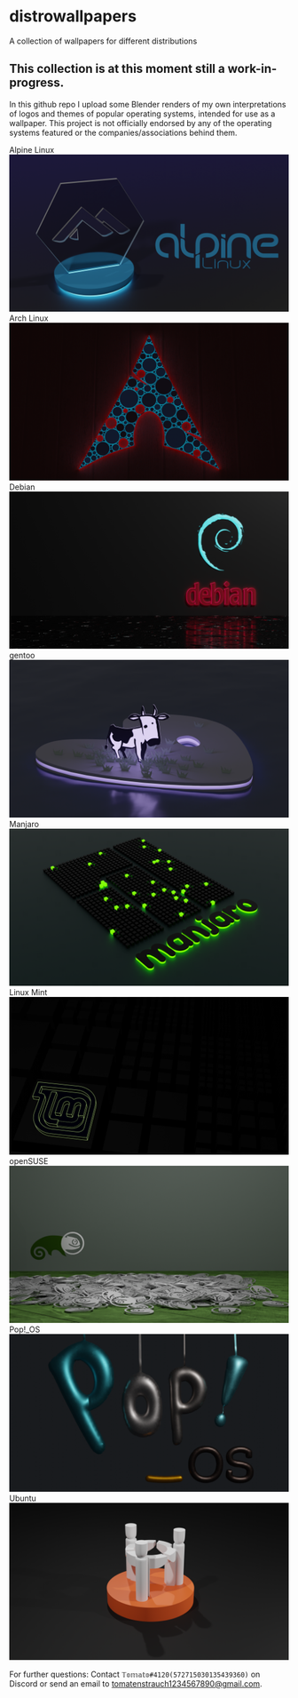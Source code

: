 # distrowallpapers
A collection of wallpapers for different distributions

This collection is at this moment still a work-in-progress. 
------
In this github repo I upload some Blender renders of my own interpretations of logos and themes of popular operating systems, intended for use as a wallpaper. This project is not officially endorsed by any of the operating systems featured or the companies/associations behind them.


Alpine Linux
![Alpine Linux](https://github.com/tomatenstrauch/distrowallpapers/blob/da749f8298571c6076b2f446a581dbe12afdf19c/alpine/1920x1080_alpine.png)
Arch Linux
![Arch Linux](https://github.com/tomatenstrauch/distrowallpapers/blob/6459014f76f6daf4e006947d38be39a595c5dbc3/arch/1920x1080_arch.png)
Debian
![Debian](https://github.com/tomatenstrauch/distrowallpapers/blob/6459014f76f6daf4e006947d38be39a595c5dbc3/debian/1920x1080_deb.png)
gentoo
![gentoo](https://github.com/tomatenstrauch/distrowallpapers/blob/4889e4f003f767b160cd97ce9a77dddee89cc77f/gentoo/1920x1080_gentoo.png)
Manjaro
![Manjaro](https://github.com/tomatenstrauch/distrowallpapers/blob/6459014f76f6daf4e006947d38be39a595c5dbc3/manjaro/1920x1080_manjaro.png)
Linux Mint
![Linux Mint](https://github.com/tomatenstrauch/distrowallpapers/blob/6459014f76f6daf4e006947d38be39a595c5dbc3/mint/1920x1080_mint.png)
openSUSE
![openSUSE](https://github.com/tomatenstrauch/distrowallpapers/blob/6459014f76f6daf4e006947d38be39a595c5dbc3/opensuse/1920x1080_suse_2.png)
Pop!\_OS
![Pop!\_OS](https://github.com/tomatenstrauch/distrowallpapers/blob/5c0f09c1e94da64013fb049e629d7881c3f7606b/pop!_os/1920x1080_pop.png)
Ubuntu
![Ubuntu](https://github.com/tomatenstrauch/distrowallpapers/blob/20976337a7098bb0f76cb88a00afb993f8020d01/ubuntu/1920x1080_ubuntu.png)



For further questions: Contact `𝕋𝕠𝕞𝕒𝕥𝕠#4120(572715030135439360)` on Discord or send an email to tomatenstrauch1234567890@gmail.com.

